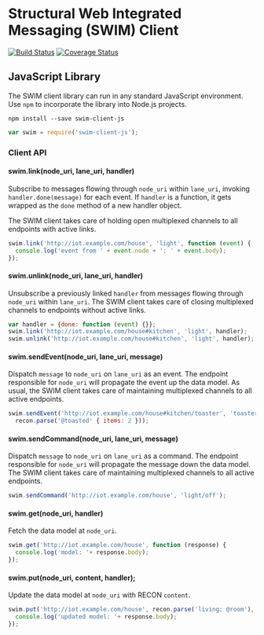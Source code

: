 # Structural Web Integrated Messaging (SWIM) Client

[![Build Status](https://travis-ci.org/coeffect/swim-client-js.svg?branch=master)](https://travis-ci.org/coeffect/swim-client-js) [![Coverage Status](https://coveralls.io/repos/coeffect/swim-client-js/badge.svg?branch=master)](https://coveralls.io/r/coeffect/swim-client-js?branch=master)

## JavaScript Library

The SWIM client library can run in any standard JavaScript environment.
Use `npm` to incorporate the library into Node.js projects.

```
npm install --save swim-client-js
```

```js
var swim = require('swim-client-js');
```

### Client API

#### swim.link(node_uri, lane_uri, handler)

Subscribe to messages flowing through `node_uri` within `lane_uri`, invoking
`handler.done(message)` for each event.  If `handler` is a function, it gets
wrapped as the `done` method of a new handler object.

The SWIM client takes care of holding open multiplexed channels to all
endpoints with active links.

```js
swim.link('http://iot.example.com/house', 'light', function (event) {
  console.log('event from ' + event.node + ': ' + event.body);
});
```

#### swim.unlink(node_uri, lane_uri, handler)

Unsubscribe a previously linked `handler` from messages flowing through
`node_uri` within `lane_uri`.  The SWIM client takes care of closing
multiplexed channels to endpoints without active links.

```js
var handler = {done: function (event) {}};
swim.link('http://iot.example.com/house#kitchen', 'light', handler);
swim.unlink('http://iot.example.com/house#kitchen', 'light', handler);
```

#### swim.sendEvent(node_uri, lane_uri, message)

Dispatch `message` to `node_uri` on `lane_uri` as an event.  The endpoint
responsible for `node_uri` will propagate the event up the data model.
As usual, the SWIM client takes care of maintaining multiplexed channels
to all active endpoints.

```js
swim.sendEvent('http://iot.example.com/house#kitchen/toaster', 'toaster/done',
  recon.parse('@toasted' { items: 2 }));
```

#### swim.sendCommand(node_uri, lane_uri, message)

Dispatch `message` to `node_uri` on `lane_uri` as a command.  The endpoint
responsible for `node_uri` will propagate the message down the data model.
The SWIM client takes care of maintaining multiplexed channels to all active
endpoints.

```js
swim.sendCommand('http://iot.example.com/house', 'light/off');
```

#### swim.get(node_uri, handler)

Fetch the data model at `node_uri`.

```js
swim.get('http://iot.example.com/house', function (response) {
  console.log('model: '+ response.body);
});
```

#### swim.put(node_uri, content, handler);

Update the data model at `node_uri` with RECON `content`.

```js
swim.put('http://iot.example.com/house', recon.parse('living: @room'), function (response) {
  console.log('updated model: '+ response.body);
});
```
